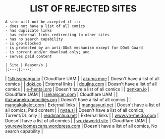 <h1 align="center" style="font-weight: bold">
        LIST OF REJECTED SITES
    </h1>

    A site will not be accepted if it:
    - does not have a list of all comics
    - has duplicate links
    - has external links redirecting to other sites
    - has no search capability
    - is geo-blocked
    - is protected by an anti-DDoS mechanism except for DDoS Guard
    - is torrent and/or download only; and
    - serves paid content

    | Site | Reason/s |
    |:---:|:---:|
| <a target="_blank" href="https://1stkissmanga.io/">1stkissmanga.io</a> | Cloudflare UAM |
| <a target="_blank" href="https://akuma.moe/">akuma.moe</a> | Doesn't have a list of all comics |
| <a target="_blank" href="https://doki.co">doki.co</a> | External links |
| <a target="_blank" href="https://doujins.com">doujins.com</a> | Doesn't have a list of all comics |
| <a target="_blank" href="https://e-hentai.org/">e-hentai.org</a> | Doesn't have a list of all comics |
| <a target="_blank" href="https://genkan.io">genkan.io</a> | Cloudflare UAM |
| <a target="_blank" href="https://isekaiscan.com">isekaiscan.com</a> | Cloudflare UAM |
| <a target="_blank" href="https://itazuraneko.neocities.org">itazuraneko.neocities.org</a> | Doesn't have a list of all comics |
| <a target="_blank" href="https://mangakakalot.com/">mangakakalot.com</a> | External links |
| <a target="_blank" href="https://mangasyuri.net/">mangasyuri.net</a> | Doesn't have a list of all comics, Paid content |
| <a target="_blank" href="https://nyaa.si/">nyaa.si</a> | Doesn't have a list of all comics, Torrent/DL only |
| <a target="_blank" href="https://readmanhua.net/">readmanhua.net</a> | External links |
| <a target="_blank" href="http://www.vn-meido.com">www.vn-meido.com</a> | Doesn't have a list of all comics |
| <a target="_blank" href="https://wuxiaworld.site/">wuxiaworld.site</a> | Cloudflare UAM |
| <a target="_blank" href="https://yourewelcomescans.wordpress.com/">yourewelcomescans.wordpress.com</a> | Doesn't have a list of all comics, No search capability |